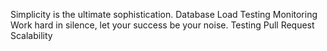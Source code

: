Simplicity is the ultimate sophistication. Database Load Testing Monitoring Work hard in silence, let your success be your noise. Testing Pull Request Scalability
